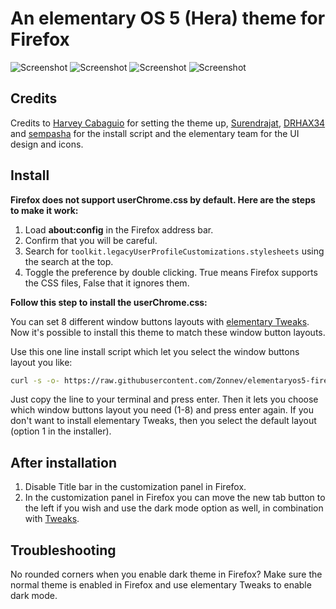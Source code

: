 # An elementary OS 5 (Hera) theme for Firefox
![Screenshot](Screenshot_normalmode_hera.png)
![Screenshot](Screenshot_darkmode_hera.png)
![Screenshot](Screenshot_privatemode_hera.png)
![Screenshot](Screenshot_tiled_firefox.png)

## Credits

Credits to [Harvey Cabaguio](https://github.com/harveycabaguio/firefox-elementary-theme) for setting the theme up, [Surendrajat](https://github.com/Surendrajat), [DRHAX34](https://github.com/DRHAX34) and [sempasha](https://github.com/sempasha) for the install script and the elementary team for the UI design and icons.

## Install

**Firefox does not support userChrome.css by default. Here are the steps to make it work:**

  1. Load **about:config** in the Firefox address bar.
  2. Confirm that you will be careful.
  3. Search for `toolkit.legacyUserProfileCustomizations.stylesheets` using the search at the top.
  4. Toggle the preference by double clicking. True means Firefox supports the CSS files, False that it ignores them.

**Follow this step to install the userChrome.css:**

You can set 8 different window buttons layouts with [elementary Tweaks](https://github.com/elementary-tweaks/elementary-tweaks). Now it's possible to install this theme to match these window button layouts.

Use this one line install script which let you select the window buttons layout you like:

```bash
curl -s -o- https://raw.githubusercontent.com/Zonnev/elementaryos5-firefox-theme/master/install.sh | bash
```
Just copy the line to your terminal and press enter. Then it lets you choose which window buttons layout you need (1-8) and press enter again. If you don't want to install elementary Tweaks, then you select the default layout (option 1 in the installer).

## After installation

1. Disable Title bar in the customization panel in Firefox. 
2. In the customization panel in Firefox you can move the new tab button to the left if you wish and use the dark mode option as well, in combination with [Tweaks](https://github.com/elementary-tweaks/elementary-tweaks).

## Troubleshooting

No rounded corners when you enable dark theme in Firefox?
Make sure the normal theme is enabled in Firefox and use elementary Tweaks to enable dark mode. 
